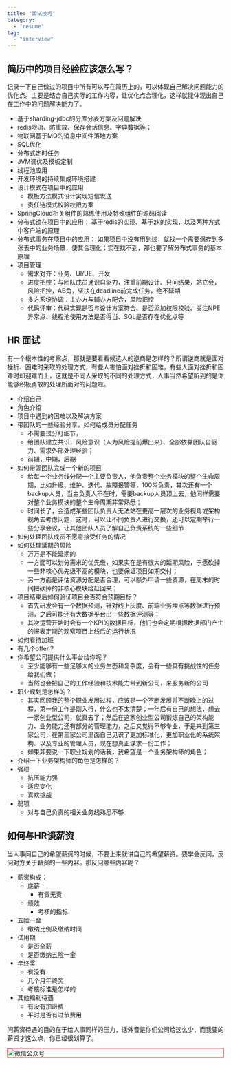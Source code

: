 ```yaml
---
title: "面试技巧"
category:
  - "resume"
tag:
  - "interview"
---
```


## 简历中的项目经验应该怎么写？

记录一下自己做过的项目中所有可以写在简历上的，可以体现自己解决问题能力的优化点。主要是结合自己实际的工作内容，让优化点合理化，这样就能体现出自己在工作中的问题解决能力了。



- 基于sharding-jdbc的分库分表方案及问题解决
- redis限流、防重放、保存会话信息、字典数据等；
- 物联网基于MQ的消息中间件落地方案
- SQL优化
- 分布式定时任务
- JVM调优及模板定制
- 线程池应用
- 开发环境的持续集成环境搭建
- 设计模式在项目中的应用
  - 模板方法模式设计实现短信发送
  - 责任链模式校验权限方案
- SpringCloud相关组件的熟练使用及特殊组件的源码阅读
- 分布式锁在项目中的应用： 基于redis的实现、基于zk的实现，以及两种方式中客户端的原理
- 分布式事务在项目中的应用： 如果项目中没有用到过，就找一个需要保存到多张表中的业务场景，使其合理化；实在找不到，那也要了解分布式事务的基本原理
- 项目管理
  - 需求对齐：业务、UI/UE、开发
  - 进度把控：与团队成员通识自驱力，注重前期设计、只问结果，站立会，风险把控，AB角，坚决在deadline前完成任务，绝不延期
  - 多方系统协调：主办方与辅办方配合，风险把控
  - 代码评审：代码实现是否与设计方案符合、是否添加权限校验、关注NPE异常点、线程池使用方法是否得当、SQL是否存在优化点等


## HR 面试

有一个根本性的考察点，那就是要看看候选人的逆商是怎样的？所谓逆商就是面对挫折、困难时采取的处理方式，有些人害怕面对挫折和困难，有些人面对挫折和困难时却迎难而上，这就是不同人采取的不同的处理方式，人事当然希望听到的是你能够积极勇敢的处理所面对的问题啦。

- 介绍自己
- 角色介绍
- 项目中遇到的困难以及解决方案
- 带团队的一些经验分享，如何给成员分配任务
  - 不需要过分盯细节，
  - 给团队建立共识，风险意识（人为风险提前爆出来）、全部依靠团队自驱力、需求外部处理经验；
  - 前期，中期，后期
- 如何带领团队完成一个新的项目
  - 给每一个业务线分配一个主要负责人，他负责整个业务模块的整个生命周期，比如升级、维护、迭代、故障报警等，100%负责，其次还有一个backup人员，当主负责人不在时，需要backup人员顶上去，他同样需要对整个业务模块的整个生命周期非常熟悉；
  - 时间长了，会造成某些团队负责人无法站在更高一层次的业务视角或架构视角去考虑问题，这时，可以让不同负责人进行交换，还可以定期举行一些分享会议，让其他团队人员了解自己负责系统的一些细节
- 如何处理团队成员不愿意接受任务的情况
- 如何处理延期的风险
  - 万万是不能延期的
  - 一方面可以划分需求的优先级，如果实在是有很大的延期风险，宁愿砍掉一些非核心优先级不高的模块，也要保证项目如期交付；
  - 另一方面是评估资源分配是否合理，可以额外申请一些资源，在周末的时间把砍掉的非核心模块给赶回来；
- 项目结束后如何验证项目会否符合预期目标？
  - 首先研发会有一个数据预测，针对线上灰度、前端业务埋点等数据进行预测，之后可能还有大数据平台出一些数据评测等；
  - 其次运营开始时会有一个KPI的数据目标，他们也会定期根据数据部门产生的报表定期的观察项目上线后的运行状况
- 如何看待加班
- 有几个offer？
- 你希望公司提供什么平台给你呢？
  - 至少能够有一些足够大的业务生态和复杂度，会有一些具有挑战性的任务给我们做；
  - 当然也会把自己的工作经验和技术能力带到新公司，来服务新的公司
- 职业规划是怎样的？
  - 其实回顾我的整个职业发展过程，应该是一个不断发展并不断晚上的过程，第一份工作是刚入行，什么也不太清楚；一年后有自己的想法，想去一家创业型公司，就真去了；然后在这家创业型公司锻炼自己的架构能力、业务能力还有部分的管理能力，之后又觉得不够专业，于是来到第三家公司，在第三家公司里面自己见识了更加标准化，更加职业化的系统架构、以及专业的管理人员，现在想真正谋求一份工作；
  - 如果非要说一下职业规划的话我，我希望是一个业务架构师的角色；
- 介绍一下业务架构师的角色是怎样的？
- 强项
  - 抗压能力强
  - 适应变化
  - 喜欢挑战
- 弱项
  - 对与自己负责的相关业务线熟悉不够

## 如何与HR谈薪资

当人事问自己的希望薪资的时候，不要上来就讲自己的希望薪资。要学会反问，反问对方关于薪资的一些内容。那反问哪些内容呢？

- 薪资构成：
  - 底薪
    - 有责无责
  - 绩效
    - 考核的指标
- 五险一金
  - 缴纳比例及缴纳时间
- 试用期
  - 是否全薪
  - 是否缴纳五险一金
- 年终奖
  - 有没有
  - 几个月年终奖
  - 考核标准是怎样的
- 其他福利待遇
  - 有没有加班费
  - 平时是否有过节费用

问薪资待遇的目的在于给人事同样的压力，话外音是你们公司给这么少，而我要的薪资才这么点，你已经很划算了。



<img style="border:1px red solid; display:block; margin:0 auto;" :src="$withBase('/qrcode.jpg')" alt="微信公众号" />
